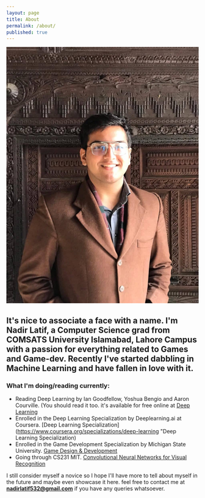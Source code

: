 ```yaml
---
layout: page
title: About
permalink: /about/
published: true
---
```

![My Picture](/images/My_Picture.jpg)


It's nice to associate a face with a name. I'm Nadir Latif, a Computer Science grad from COMSATS University Islamabad, Lahore Campus with a passion for everything related to Games and Game-dev. Recently I've started dabbling in Machine Learning and have fallen in love with it. 
---

### What I'm doing/reading currently:
* Reading Deep Learning by Ian  Goodfellow, Yoshua Bengio and Aaron Courville. (You should read it too. it's available for free online at [Deep Learning](https://www.deeplearningbook.org "Deep Learning")
* Enrolled in the Deep Learning Specialization by Deeplearning.ai at Coursera. [Deep Learning Specialization](https://www.coursera.org/specializations/deep-learning "Deep Learning Specialization)
* Enrolled in the Game Development Specialization by Michigan State University. [Game Design & Development](https://www.coursera.org/specializations/game-development "Game Design and Development Specialization")
* Going through CS231 MIT. [Convolutional Neural Networks for Visual Recognition](https://www.http://cs231n.stanford.edu "Convolutional Neural Networks for Visual Recognition")

I still consider myself a novice so I hope I'll have more to tell about myself in the future and maybe even showcase it here. feel free to contact me at **nadirlatif532@gmail.com** if you have any queries whatsoever.
